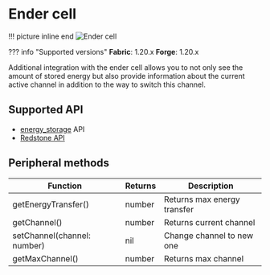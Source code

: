 # Ender cell

!!! picture inline end
    ![Ender cell](ender_cell_nitro.png)

??? info "Supported versions"
    **Fabric**: 1.20.x
    **Forge**: 1.20.x

Additional integration with the ender cell allows you to not only see the amount of stored energy but also provide information about the current active channel in addition to the way to switch this channel.

## Supported API

- [energy_storage](https://tweaked.cc/generic_peripheral/energy_storage.html) API
- [Redstone API](powah_redstone_api.md)

## Peripheral methods

| Function                    | Returns | Description                 |
|-----------------------------|---------|-----------------------------|
| getEnergyTransfer()         | number  | Returns max energy transfer |
| getChannel()                | number  | Returns current channel     |
| setChannel(channel: number) | nil     | Change channel to new one   |
| getMaxChannel()             | number  | Returns max channel         |
